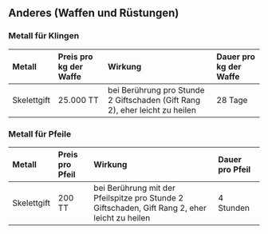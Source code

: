 ## Anderes (Waffen und Rüstungen)

### Metall für Klingen

| Metall | Preis pro kg der Waffe | Wirkung | Dauer pro kg der Waffe |
| :--- | :--- | :--- | :--- |
| Skelettgift | 25.000 TT | bei Berührung pro Stunde 2 Giftschaden \(Gift Rang 2\), eher leicht zu heilen | 28 Tage |

### Metall für Pfeile

| Metall | Preis pro Pfeil | Wirkung | Dauer pro Pfeil |
| :--- | :--- | :--- | :--- |
| Skelettgift | 200 TT | bei Berührung mit der Pfeilspitze pro Stunde 2 Giftschaden, Gift Rang 2, eher leicht zu heilen | 4 Stunden |
